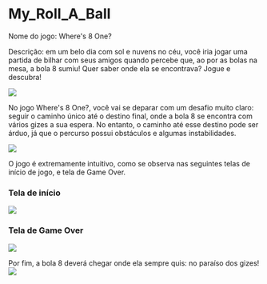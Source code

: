 # My_Roll_A_Ball

Nome do jogo: Where's 8 One?

Descrição: em um belo dia com sol e nuvens no céu, você iria jogar uma partida de bilhar com seus amigos quando percebe que, ao por as bolas na mesa, a bola 8 sumiu! Quer saber onde ela se encontrava? Jogue e descubra!

![](texto1.png)

No jogo Where's 8 One?, você vai se deparar com um desafio muito claro: seguir o caminho único até o destino final, onde a bola 8 se encontra com vários gizes a sua espera. No entanto, o caminho até esse destino pode ser árduo, já que o percurso possui obstáculos e algumas instabilidades.

![](texto2.jpg)

O jogo é extremamente intuitivo, como se observa nas seguintes telas de início de jogo, e tela de Game Over.

### Tela de início
![](texto3.jpg)

### Tela de Game Over
![](texto4.jpg)

Por fim, a bola 8 deverá chegar onde ela sempre quis: no paraíso dos gizes!
![](texto5.jpg)